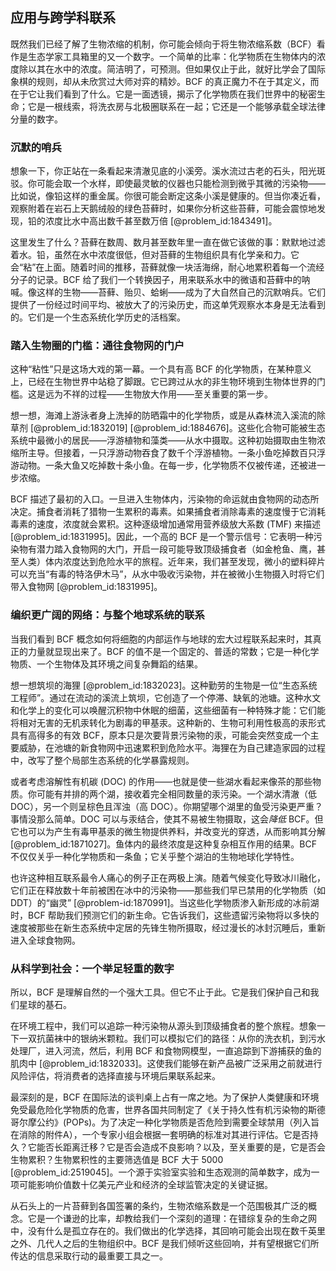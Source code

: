 ## 应用与跨学科联系

既然我们已经了解了生物浓缩的机制，你可能会倾向于将生物浓缩系数（BCF）看作是生态学家工具箱里的又一个数字。一个简单的比率：化学物质在生物体内的浓度除以其在水中的浓度。简洁明了，可预测。但如果仅止于此，就好比学会了国际象棋的规则，却从未欣赏过大师对弈的精妙。BCF 的真正魔力不在于其定义，而在于它让我们看到了什么。它是一面透镜，揭示了化学物质在我们世界中的秘密生命；它是一根线索，将洗衣房与北极圈联系在一起；它还是一个能够承载全球法律分量的数字。

### 沉默的哨兵

想象一下，你正站在一条看起来清澈见底的小溪旁。溪水流过古老的石头，阳光斑驳。你可能会取一个水样，即使最灵敏的仪器也只能检测到微乎其微的污染物——比如说，像铅这样的重金属。你很可能会断定这条小溪是健康的。但当你凑近看，观察附着在岩石上天鹅绒般的绿色苔藓时，如果你分析这些苔藓，可能会震惊地发现，铅的浓度比水中高出数千甚至数万倍 [@problem_id:1843491]。

这里发生了什么？苔藓在数周、数月甚至数年里一直在做它该做的事：默默地过滤着水。铅，虽然在水中浓度很低，但对苔藓的生物组织具有化学亲和力。它会“粘”在上面。随着时间的推移，苔藓就像一块活海绵，耐心地累积着每一个流经分子的记录。BCF 给了我们一个转换因子，用来联系水中的微语和苔藓中的呐喊。像这样的生物——苔藓、贻贝、蛤蜊——成为了大自然自己的沉默哨兵。它们提供了一份经过时间平均、被放大了的污染历史，而这单凭观察水本身是无法看到的。它们是一个生态系统化学历史的活档案。

### 踏入生物圈的门槛：通往食物网的门户

这种“粘性”只是这场大戏的第一幕。一个具有高 BCF 的化学物质，在某种意义上，已经在生物世界中站稳了脚跟。它已跨过从水的非生物环境到生物体世界的门槛。这是远为不祥的过程——生物放大作用——至关重要的第一步。

想一想，海滩上游泳者身上洗掉的防晒霜中的化学物质，或是从森林流入溪流的除草剂 [@problem_id:1832019] [@problem_id:1884676]。这些化合物可能被生态系统中最微小的居民——浮游植物和藻类——从水中摄取。这种初始摄取由生物浓缩所主导。但接着，一只浮游动物吞食了数千个浮游植物。一条小鱼吃掉数百只浮游动物。一条大鱼又吃掉数十条小鱼。在每一步，化学物质不仅被传递，还被进一步浓缩。

BCF 描述了最初的入口。一旦进入生物体内，污染物的命运就由食物网的动态所决定。捕食者消耗了猎物一生累积的毒素。如果捕食者消除毒素的速度慢于它消耗毒素的速度，浓度就会累积。这种逐级增加通常用营养级放大系数 (TMF) 来描述 [@problem_id:1831995]。因此，一个高的 BCF 是一个警示信号：它表明一种污染物有潜力踏入食物网的大门，开启一段可能导致顶级捕食者（如金枪鱼、鹰，甚至人类）体内浓度达到危险水平的旅程。近年来，我们甚至发现，微小的塑料碎片可以充当“有毒的特洛伊木马”，从水中吸收污染物，并在被微小生物摄入时将它们带入食物网 [@problem_id:1831995]。

### 编织更广阔的网络：与整个地球系统的联系

当我们看到 BCF 概念如何将细胞的内部运作与地球的宏大过程联系起来时，其真正的力量就显现出来了。BCF 的值不是一个固定的、普适的常数；它是一种化学物质、一个生物体及其环境之间复杂舞蹈的结果。

想一想筑坝的海狸 [@problem_id:1832023]。这种勤劳的生物是一位“生态系统工程师”。通过在流动的溪流上筑坝，它创造了一个停滞、缺氧的池塘。这种水文和化学上的变化可以唤醒沉积物中休眠的细菌，这些细菌有一种特殊才能：它们能将相对无害的无机汞转化为剧毒的甲基汞。这种新的、生物可利用性极高的汞形式具有高得多的有效 BCF，原本只是次要背景污染物的汞，可能会突然变成一个主要威胁，在池塘的新食物网中迅速累积到危险水平。海狸在为自己建造家园的过程中，改写了整个局部生态系统的化学暴露规则。

或者考虑溶解性有机碳 (DOC) 的作用——也就是使一些湖水看起来像茶的那些物质。你可能有并排的两个湖，接收着完全相同数量的汞污染。一个湖水清澈（低 DOC），另一个则呈棕色且浑浊（高 DOC）。你期望哪个湖里的鱼受污染更严重？事情没那么简单。DOC 可以与汞结合，使其不易被生物摄取，这会*降低* BCF。但它也可以为产生有毒甲基汞的微生物提供养料，并改变光的穿透，从而影响其分解 [@problem_id:1871027]。鱼体内的最终浓度是这种复杂相互作用的结果。BCF 不仅仅关乎一种化学物质和一条鱼；它关乎整个湖泊的生物地球化学特性。

也许这种相互联系最令人痛心的例子正在两极上演。随着气候变化导致冰川融化，它们正在释放数十年前被困在冰中的污染物——那些我们早已禁用的化学物质（如 DDT）的“幽灵” [@problem-id:1870991]。当这些化学物质渗入新形成的冰前湖时，BCF 帮助我们预测它们的新生命。它告诉我们，这些遗留污染物将以多快的速度被那些在新生态系统中定居的先锋生物所摄取，经过漫长的冰封沉睡后，重新进入全球食物网。

### 从科学到社会：一个举足轻重的数字

所以，BCF 是理解自然的一个强大工具。但它不止于此。它是我们保护自己和我们星球的基石。

在环境工程中，我们可以追踪一种污染物从源头到顶级捕食者的整个旅程。想象一下一双抗菌袜中的银纳米颗粒。我们可以模拟它们的路径：从你的洗衣机，到污水处理厂，进入河流，然后，利用 BCF 和食物网模型，一直追踪到下游捕获的鱼的肌肉中 [@problem_id:1832033]。这使我们能够在新产品被广泛采用之前就进行风险评估，将消费者的选择直接与环境后果联系起来。

最深刻的是，BCF 在国际法的谈判桌上占有一席之地。为了保护人类健康和环境免受最危险化学物质的危害，世界各国共同制定了《关于持久性有机污染物的斯德哥尔摩公约》(POPs)。为了决定一种化学物质是否危险到需要全球禁用（列入旨在消除的附件A），一个专家小组会根据一套明确的标准对其进行评估。它是否持久？它能否长距离迁移？它是否会造成不良影响？以及，至关重要的是，它是否会生物累积？生物累积性的主要筛选值是 BCF 大于 5000 [@problem_id:2519045]。一个源于实验室实验和生态观测的简单数字，成为一项可能影响价值数十亿美元产业和经济的全球监管决定的关键证据。

从石头上的一片苔藓到各国签署的条约，生物浓缩系数是一个范围极其广泛的概念。它是一个谦逊的比率，却教给我们一个深刻的道理：在错综复杂的生命之网中，没有什么是孤立存在的。我们做出的化学选择，其回响可能会出现在数千英里之外、几代人之后的生物组织中。BCF 是我们倾听这些回响，并有望根据它们所传达的信息采取行动的最重要工具之一。